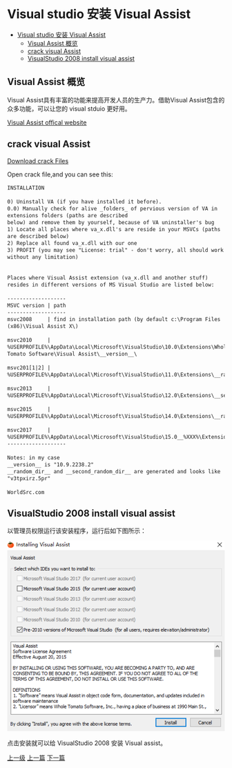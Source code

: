 # Visual studio 安装 Visual Assist


<!-- @import "[TOC]" {cmd="toc" depthFrom=1 depthTo=6 orderedList=false} -->
<!-- code_chunk_output -->

* [Visual studio 安装 Visual Assist](#visual-studio-安装-visual-assist)
	* [Visual Assist 概览](#visual-assist-概览)
	* [crack visual Assist](#crack-visual-assist)
	* [VisualStudio 2008 install visual assist](#visualstudio-2008-install-visual-assist)

<!-- /code_chunk_output -->


## Visual Assist 概览

Visual Assist具有丰富的功能来提高开发人员的生产力。借助Visual Assist包含的众多功能，可以让您的 visual stduio 更好用。

[Visual Assist offical website](https://www.wholetomato.com/default.asp)

## crack visual Assist

[Download crack Files](https://www.worldsrc.com/programs/crack.php?Ty=429&n=crack_For_Whole_Tomato_Visual_Assist_X)

Open crack file,and you can see this:

```highlight
INSTALLATION

0) Uninstall VA (if you have installed it before).
0.0) Manually check for alive _folders_ of pervious version of VA in extensions folders (paths are described
below) and remove them by yourself, because of VA uninstaller's bug
1) Locate all places where va_x.dll's are reside in your MSVCs (paths are described below)
2) Replace all found va_x.dll with our one
3) PROFIT (you may see "License: trial" - don't worry, all should work without any limitation)


Places where Visual Assist extension (va_x.dll and another stuff) resides in different versions of MS Visual Studio are listed below:

-------------------
MSVC version | path
-------------------
msvc2008     | find in installation path (by default c:\Program Files (x86)\Visual Assist X\)

msvc2010     | %USERPROFILE%\AppData\Local\Microsoft\VisualStudio\10.0\Extensions\Whole Tomato Software\Visual Assist\__version__\

msvc201[1|2] | %USERPROFILE%\AppData\Local\Microsoft\VisualStudio\11.0\Extensions\__random_dir__\

msvc2013     | %USERPROFILE%\AppData\Local\Microsoft\VisualStudio\12.0\Extensions\__second_random_dir__\

msvc2015     | %USERPROFILE%\AppData\Local\Microsoft\VisualStudio\14.0\Extensions\__random_dir__\

msvc2017     | %USERPROFILE%\AppData\Local\Microsoft\VisualStudio\15.0__%XXX%\Extensions\__second_random_dir__\
-------------------

Notes: in my case
__version__ is "10.9.2238.2"
__random_dir__ and __second_random_dir__ are generated and looks like "v3tpxirz.5pr"

WorldSrc.com
```

## VisualStudio 2008 install visual assist

以管理员权限运行该安装程序，运行后如下图所示：

![](../images/VisualStudioInstallVisualAssist_201805312037_1.PNG)

点击安装就可以给 VisualStudio 2008 安装 Visual assist。

[上一级](README.md)
[上一篇](DocZhToEn.md)
[下一篇](insertUSBDevicesNotResponse.md)
